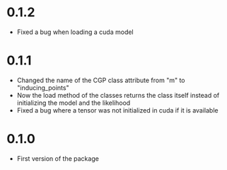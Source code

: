 # 0.1.2
- Fixed a bug when loading a cuda model

# 0.1.1
- Changed the name of the CGP class attribute from "m" to "inducing_points"
- Now the load method of the classes returns the class itself instead of initializing the model and the likelihood
- Fixed a bug where a tensor was not initialized in cuda if it is available

# 0.1.0
- First version of the package